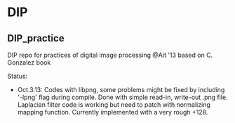 DIP
===

DIP_practice
---
DIP repo for practices of digital image processing @Ait '13
based on C. Gonzalez book

Status:  

+	Oct.3.13: Codes with libpng, some problems might be fixed by including '-lpng' flag during compile. Done with simple read-in, write-out .png file. 
		Laplacian filter code is working but need to patch with normalizing mapping function. Currently implemented with a very rough +128. 